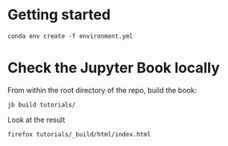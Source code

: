 # Getting started

```
conda env create -f environment.yml
```

# Check the Jupyter Book locally

From within the root directory of the repo, build the book:

```
jb build tutorials/
```

Look at the result

```
firefox tutorials/_build/html/index.html
```

